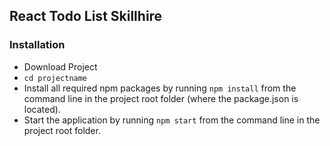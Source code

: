 ## React Todo List Skillhire ##

### Installation ###

* Download Project 
* `cd projectname`
* Install all required npm packages by running `npm install` from the command line in the project root folder (where the package.json is located).
* Start the application by running `npm start` from the command line in the project root folder.